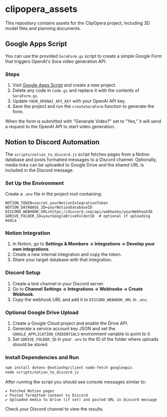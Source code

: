 # clipopera_assets

This repository contains assets for the ClipOpera project, including 3D model files and planning documents.

## Google Apps Script

You can use the provided `SoraForm.gs` script to create a simple Google Form that triggers OpenAI's Sora video generation API.

### Steps
1. Visit [Google Apps Script](https://script.google.com/) and create a new project.
2. Delete any code in `Code.gs` and replace it with the contents of `SoraForm.gs`.
3. Update `YOUR_OPENAI_API_KEY` with your OpenAI API key.
4. Save the project and run the `createSoraForm` function to generate the form.

When the form is submitted with "Generate Video?" set to "Yes," it will send a request to the OpenAI API to start video generation.


## Notion to Discord Automation

The `scripts/notion_to_discord.js` script fetches pages from a Notion database and posts formatted messages to a Discord channel. Optionally, media links can be uploaded to Google Drive and the shared URL is included in the Discord message.

### Set Up the Environment
Create a `.env` file in the project root containing:

```
NOTION_TOKEN=secret_yourNotionIntegrationToken
NOTION_DATABASE_ID=yourNotionDatabaseID
DISCORD_WEBHOOK_URL=https://discord.com/api/webhooks/yourWebhookID
GDRIVE_FOLDER_ID=yourGoogleDriveFolderID  # optional if uploading media
```

### Notion Integration
1. In Notion, go to **Settings & Members → Integrations → Develop your own integrations**.
2. Create a new internal integration and copy the token.
3. Share your target database with that integration.

### Discord Setup
1. Create a test channel in your Discord server.
2. Go to **Channel Settings → Integrations → Webhooks → Create Webhook**.
3. Copy the webhook URL and add it to `DISCORD_WEBHOOK_URL` in `.env`.

### Optional Google Drive Upload
1. Create a Google Cloud project and enable the Drive API.
2. Generate a service account key JSON and set the `GOOGLE_APPLICATION_CREDENTIALS` environment variable to point to it.
3. Set `GDRIVE_FOLDER_ID` in your `.env` to the ID of the folder where uploads should be stored.

### Install Dependencies and Run
```bash
npm install dotenv @notionhq/client node-fetch googleapis
node scripts/notion_to_discord.js
```

After running the script you should see console messages similar to:

```
✔️ Fetched Notion pages
✔️ Posted formatted content to Discord
✔️ Uploaded media to Drive (if set) and posted URL in Discord message
```

Check your Discord channel to view the results.
